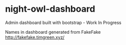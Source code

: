 # night-owl-dashboard
Admin dashboard built with bootstrap - Work In Progress

Names in dashboard generated from FakeFake
http://fakefake.timgreen.xyz/
